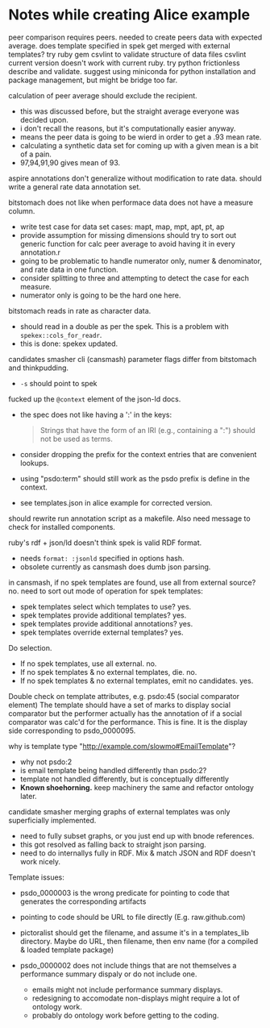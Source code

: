 # Notes while creating Alice example

peer comparison requires peers.
needed to create peers data with expected average.
does template specified in spek get merged with external templates?
try ruby gem csvlint to validate structure of data files
csvlint current version doesn't work with current ruby.
try python frictionless describe and validate.
suggest using miniconda for python installation and package management, but might be bridge too far.

calculation of peer average should exclude the recipient.
 - this was discussed before, but the straight average everyone was decided upon.
 - i don't recall the reasons, but it's computationally easier anyway.
 - means the peer data is going to be wierd in order to get a .93 mean rate.
 - calculating a synthetic data set for coming up with a given mean is a bit of a pain.
 - 97,94,91,90 gives mean of 93.

aspire annotations don't generalize without modification to rate data.
should write a general rate data annotation set.

bitstomach does not like when performace data does not have a measure column.
 -  write test case for data set cases: mapt, map, mpt, apt, pt, ap
 -  provide assumption for missing dimensions
should try to sort out generic function for calc peer average to avoid having it in every annotation.r
 - going to be problematic to handle numerator only, numer & denominator, and rate data in one function.
 - consider splitting to three and attempting to detect the case for each measure.
 - numerator only is going to be the hard one here.

bitstomach reads in rate as character data.
  - should read in a double as per the spek. This is a problem with `spekex::cols_for_readr`.
  - this is done: spekex updated.

candidates smasher cli (cansmash) parameter flags differ from bitstomach and thinkpudding.
 - `-s` should point to spek

fucked up the `@context` element of the json-ld docs.
 - the spec does not like having a ':' in the keys:

    >  Strings that have the form of an IRI (e.g., containing a ":") should not be used as terms.

 - consider dropping the prefix for the context entries that are convenient lookups.
 - using "psdo:term" should still work as the psdo prefix is define in the context.
 - see templates.json in alice example for corrected version.

should rewrite run annotation script as a makefile.
  Also need message to check for installed components.

ruby's rdf + json/ld doesn't think spek is valid RDF format.
  - needs `format: :jsonld` specified in options hash.
  - obsolete currently as cansmash does dumb json parsing.

in cansmash, if no spek templates are found, use all from external source? no.
need to sort out mode of operation for spek templates:
 - spek templates select which templates to use? yes.
 - spek templates provide additional templates? yes.
 - spek templates provide additional annotations? yes.
 - spek templates override external templates? yes.

Do selection.
 - If no spek templates, use all external. no.
 - If no spek templates & no external templates, die. no.
 - If no spek templates & no external templates, emit no candidates. yes.

Double check on template attributes, e.g. psdo:45 (social comparator element)
  The template should have a set of marks to display social comparator
  but the performer actually has the annotation of if a social comparator was calc'd for the performance.
  This is fine.  It is the display side corresponding to psdo_0000095.

why is template type "http://example.com/slowmo#EmailTemplate"?
 - why not psdo:2 
 - is email template being handled differently than psdo:2?
 - template not handled differently, but is conceptually differently
 - **Known shoehorning.** keep machinery the same and refactor ontology later. 

candidate smasher merging graphs of external templates was only superficially implemented.
 - need to fully subset graphs, or you just end up with bnode references.
 - this got resolved as falling back to straight json parsing.
 - need to do internallys fully in RDF.  Mix & match JSON and RDF doesn't work nicely.

Template issues:
 - psdo_0000003 is the wrong predicate for pointing to code that generates the corresponding artifacts
 - pointing to code should be URL to file directly (E.g. raw.github.com)
 - pictoralist should get the filename, and assume it's in a templates_lib directory.
      Maybe do URL, then filename, then env name (for a compiled & loaded template package)

 - psdo_0000002 does not include things that are not themselves a performance summary dispaly or do not include one.
     -  emails might not include performance summary displays.
     -  redesigning to accomodate non-displays might require a lot of ontology work.
     -  probably do ontology work before getting to the coding.
  


